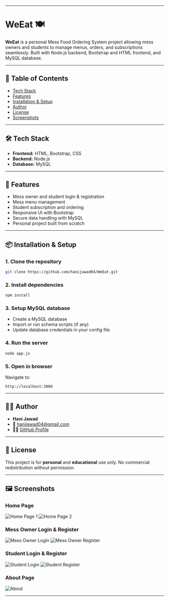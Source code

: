 
---


# WeEat 🍽️

**WeEat** is a personal Mess Food Ordering System project allowing mess owners and students to manage menus, orders, and subscriptions seamlessly. Built with Node.js backend, Bootstrap and HTML frontend, and MySQL database.

---

## 📌 Table of Contents

- [Tech Stack](#-tech-stack)
- [Features](#-features)
- [Installation & Setup](#-installation--setup)
- [Author](#-author)
- [License](#-license)
- [Screenshots](#-screenshots)

---

## 🛠️ Tech Stack

- **Frontend:** HTML, Bootstrap, CSS  
- **Backend:** Node.js  
- **Database:** MySQL  

---

## 🚀 Features

- Mess owner and student login & registration  
- Mess menu management  
- Student subscription and ordering  
- Responsive UI with Bootstrap  
- Secure data handling with MySQL  
- Personal project built from scratch  

---

## 📦 Installation & Setup

### 1. Clone the repository

```bash
git clone https://github.com/hanijawad04/WeEat.git
````

### 2. Install dependencies

```bash
npm install
```

### 3. Setup MySQL database

* Create a MySQL database
* Import or run schema scripts (if any)
* Update database credentials in your config file

### 4. Run the server

```bash
node app.js
```

### 5. Open in browser

Navigate to:

```
http://localhost:3000
```

---

## 🙋‍♂️ Author

* **Hani Jawad**
* 📧 [hanijawad04@gmail.com](mailto:hanijawad04@gmail.com)
* 🧑‍💻 [GitHub Profile](https://github.com/hanijawad04)

---

## 📄 License

This project is for **personal** and **educational** use only. No commercial redistribution without permission.

---

## 🖼️ Screenshots

### Home Page

![Home Page 1](screenshots/index1.png)
![Home Page 2](screenshots/index2.png)

### Mess Owner Login & Register

![Mess Owner Login](screenshots/mlogin.png)
![Mess Owner Register](screenshots/mregister.png)

### Student Login & Register

![Student Login](screenshots/slogin.png)
![Student Register](screenshots/sregister.png)

### About Page

![About](screenshots/about.png)

---




